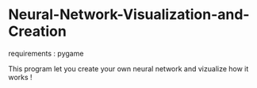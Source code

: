 # Neural-Network-Visualization-and-Creation
requirements : pygame

This program let you create your own neural network and vizualize how it works !



